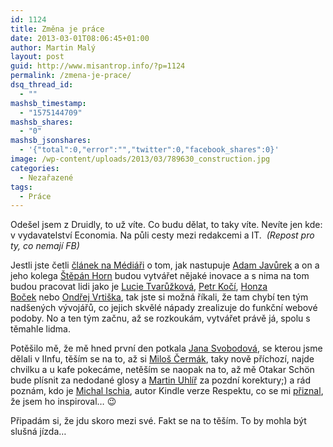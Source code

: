```yaml
---
id: 1124
title: Změna je práce
date: 2013-03-01T08:06:45+01:00
author: Martin Malý
layout: post
guid: http://www.misantrop.info/?p=1124
permalink: /zmena-je-prace/
dsq_thread_id:
  - ""
mashsb_timestamp:
  - "1575144709"
mashsb_shares:
  - "0"
mashsb_jsonshares:
  - '{"total":0,"error":"","twitter":0,"facebook_shares":0}'
image: /wp-content/uploads/2013/03/789630_construction.jpg
categories:
  - Nezařazené
tags:
  - Práce
---
```

Odešel jsem z Druidly, to už víte. Co budu dělat, to taky víte. Nevíte jen kde: v vydavatelství Economia. Na půli cesty mezi redakcemi a IT.  _(Repost pro ty, co nemají FB)_  
<!--more-->

  
Jestli jste četli [článek na Médiáři](http://www.mediar.cz/adam-javurek-nastupuje-od-ledna-do-ihned-cz-se-stepanem-hornem-budou-editori-inovaci/) o tom, jak nastupuje <a href="https://www.facebook.com/adam.javurek?group_id=0" data-hovercard="/ajax/hovercard/user.php?id=703547562&extragetparams=%7B%22group_id%22%3A0%7D">Adam Javůrek</a> a on a jeho kolega <a href="https://www.facebook.com/stepanhorn?group_id=0" data-hovercard="/ajax/hovercard/user.php?id=1003973261&extragetparams=%7B%22group_id%22%3A0%7D">Štěpán Horn</a> budou vytvářet nějaké inovace a s nima na tom budou pracovat lidi jako je <a href="https://www.facebook.com/lucie.tvaruzkova.5?group_id=0" data-hovercard="/ajax/hovercard/user.php?id=765048310&extragetparams=%7B%22group_id%22%3A0%7D">Lucie Tvarůžková</a>, <a href="https://www.facebook.com/kocipetr?group_id=0" data-hovercard="/ajax/hovercard/user.php?id=666157577&extragetparams=%7B%22group_id%22%3A0%7D">Petr Kočí</a>, <a href="https://www.facebook.com/honzabocek?group_id=0" data-hovercard="/ajax/hovercard/user.php?id=1088435445&extragetparams=%7B%22group_id%22%3A0%7D">Honza Boček</a> nebo <a href="https://www.facebook.com/ondrej.vrtiska?group_id=0" data-hovercard="/ajax/hovercard/user.php?id=100003241865148&extragetparams=%7B%22group_id%22%3A0%7D">Ondřej Vrtiška</a>, tak jste si možná říkali, že tam chybí ten tým nadšených vývojářů, co jejich skvělé nápady zrealizuje do funkční webové podoby. No a ten tým začnu, až se rozkoukám, vytvářet právě já, spolu s těmahle lidma.

Potěšilo mě, že mě hned první den potkala <a href="https://www.facebook.com/jana.svobodova.92505?group_id=0" data-hovercard="/ajax/hovercard/user.php?id=1570609243&extragetparams=%7B%22group_id%22%3A0%7D">Jana Svobodová</a>, se kterou jsme dělali v IInfu, těším se na to, až si <a href="https://www.facebook.com/milos.cermak?group_id=0" data-hovercard="/ajax/hovercard/user.php?id=712386679&extragetparams=%7B%22group_id%22%3A0%7D">Miloš Čermák</a>, taky nově příchozí, najde chvilku a u kafe pokecáme, netěším se naopak na to, až mě Otakar Schön bude plísnit za nedodané glosy a <a href="https://www.facebook.com/martin.uhlir?group_id=0" data-hovercard="/ajax/hovercard/user.php?id=1614115215&extragetparams=%7B%22group_id%22%3A0%7D">Martin Uhlíř</a> za pozdní korektury;) a rád poznám, kdo je <a href="https://www.facebook.com/michal.ischia?group_id=0" data-hovercard="/ajax/hovercard/user.php?id=100000024772921&extragetparams=%7B%22group_id%22%3A0%7D">Michal Ischia</a>, autor Kindle verze Respektu, co se mi [přiznal](http://www.misantrop.info/radost-z-prace-ktera-k-necemu-byla/), že jsem ho inspiroval&#8230; 😉

Připadám si, že jdu skoro mezi své. Fakt se na to těším. To by mohla být slušná jízda&#8230;